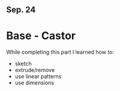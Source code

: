 ## Sep. 24

# Base - Castor

While completing this part I learned how to:
* sketch
* extrude/remove
* use linear patterns
* use dimensions
